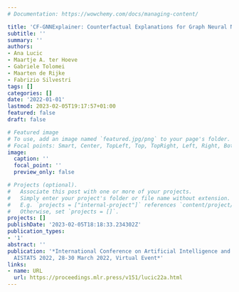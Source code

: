 ```yaml
---
# Documentation: https://wowchemy.com/docs/managing-content/

title: 'CF-GNNExplainer: Counterfactual Explanations for Graph Neural Networks'
subtitle: ''
summary: ''
authors:
- Ana Lucic
- Maartje A. ter Hoeve
- Gabriele Tolomei
- Maarten de Rijke
- Fabrizio Silvestri
tags: []
categories: []
date: '2022-01-01'
lastmod: 2023-02-05T19:17:57+01:00
featured: false
draft: false

# Featured image
# To use, add an image named `featured.jpg/png` to your page's folder.
# Focal points: Smart, Center, TopLeft, Top, TopRight, Left, Right, BottomLeft, Bottom, BottomRight.
image:
  caption: ''
  focal_point: ''
  preview_only: false

# Projects (optional).
#   Associate this post with one or more of your projects.
#   Simply enter your project's folder or file name without extension.
#   E.g. `projects = ["internal-project"]` references `content/project/deep-learning/index.md`.
#   Otherwise, set `projects = []`.
projects: []
publishDate: '2023-02-05T18:18:33.234302Z'
publication_types:
- '1'
abstract: ''
publication: '*International Conference on Artificial Intelligence and Statistics,
  AISTATS 2022, 28-30 March 2022, Virtual Event*'
links:
- name: URL
  url: https://proceedings.mlr.press/v151/lucic22a.html
---
```

